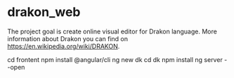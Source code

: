 # drakon_web

The project goal is create online visual editor for Drakon language.
More information about Drakon you can find on https://en.wikipedia.org/wiki/DRAKON.

cd frontent
npm install @angular/cli
ng new dk
cd dk
npm install
ng server --open